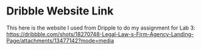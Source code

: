 # Dribble Website Link

This here is the website I used from Dripple to do my assignment for Lab 3:
https://dribbble.com/shots/18270748-Legal-Law-s-Firm-Agency-Landing-Page/attachments/13477142?mode=media

